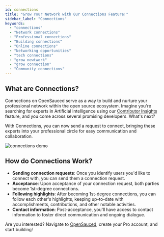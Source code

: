 ```yaml
---
id: connections
title: "Grow Your Network with Our Connections Feature!"
sidebar_label: "Connections"
keywords:
  - "connections"
  - "Network connections"
  - "Professional connections"
  - "Building connections"
  - "Online connections"
  - "Networking opportunities"
  - "tech connections"
  - "grow newtwork"
  - "grow connection"
  - "Community connections"
---
```


## What are Connections?

Connections on OpenSauced serve as a way to build and nurture your professional network within the open source ecosystem. Imagine you're searching for experts in Artificial Intelligence using our [Contributor Insights](contributor-insights.md) feature, and you come across several promising developers. What's next?

With Connections, you can now send a request to connect, bringing these experts into your professional circle for easy communication and collaboration.

![connections demo](../../static/gif/connections.gif)

## How do Connections Work?

- **Sending connection requests**: Once you identify users you'd like to connect with, you can send them a connection request.
- **Acceptance**: Upon acceptance of your connection request, both parties become 1st-degree connections.
- **Following highlights**: After becoming 1st-degree connections, you can follow each other's highlights, keeping up-to-date with accomplishments, contributions, and other notable activities.
- **Contact information**: Post-acceptance, you'll have access to contact information to foster direct communication and ongoing dialogue.

Are you interested? Navigate to [OpenSauced](https://opensauced.pizza/), create your Pro account, and start building!
